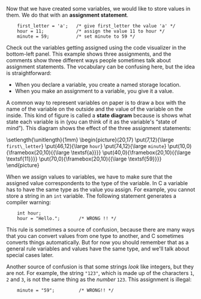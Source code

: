 Now that we have created some variables, we would like to store values in them.  We do that with an **assignment statement**.

```code
    first_letter = 'a';   /* give first_letter the value 'a' */
    hour = 11;            /* assign the value 11 to hour */
    minute = 59;          /* set minute to 59 */
```
Check out the variables getting assigned using the code visualizer in the bottom-left panel.
 This example shows three assignments, and the comments show three different ways people sometimes talk about assignment statements.  The vocabulary can be confusing here, but the idea is straightforward:



*  When you declare a variable, you create a named storage location.
*  When you make an assignment to a variable, you give it a value. 

A common way to represent variables on paper is to draw a box with the name of the variable on the outside and the value of the variable on the inside.  This kind of figure is called a **state diagram** because is shows what state each  variable is in (you can think of it as the variable's “state of mind”). This diagram shows the effect of the three assignment statements:


\setlength{\unitlength}{1mm}
\begin{picture}(20,17)
\put(7,12){\large `first\_letter`}
\put(46,12){\large `hour`}
\put(74,12){\large `minute`}
\put(10,0){\framebox(20,10){{\large \textsf{a}}}}
\put(40,0){\framebox(20,10){{\large \textsf{11}}}}
\put(70,0){\framebox(20,10){{\large \textsf{59}}}}
\end{picture}

When we assign values to variables, we have to make sure that the assigned value correspondents to the type of the variable. In C  a variable has to have the same type as the value you assign.  For example, you cannot store a string in an `int` variable.  The following statement generates a compiler warning:

```code
    int hour;
    hour = "Hello.";       /* WRONG !! */
```
This rule is sometimes a source of confusion, because there are many ways that you can convert values from one type to another, and C sometimes converts things automatically.  But for now you should remember that as a general rule variables and values have the same type, and we'll talk about special cases later.

Another source of confusion is that some strings *look* like integers, but they are not.  For example, the string `"123"`, which is made up of the characters `1`, `2` and `3`, is not the same thing as the *number* `123`. This assignment is illegal:

```code
    minute = "59";         /* WRONG!! */
```